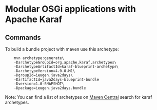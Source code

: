 Modular OSGi applications with Apache Karaf
===========================================

Commands
--------

To build a bundle project with maven use this archetype:
~~~
    mvn archetype:generate\
    -DarchetypeGroupId=org.apache.karaf.archetypes\
    -DarchetypeArtifactId=karaf-blueprint-archetype\
    -DarchetypeVersion=4.0.0.M1\
    -DgroupId=ieugen.java2days\
    -DartifactId=java2days-blueprint-bundle
    -Dversion=1.0-SNAPSHOT\
    -Dpackage=ieugen.java2days.bundle
~~~

Note: You can find a list of archetypes on [Maven Central](http://search.maven.org/#search%7Cga%7C1%7Cg%3A%22org.apache.karaf.archetypes%22) search for karaf archetypes.